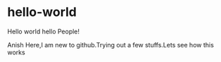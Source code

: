 # hello-world
Hello world
hello People!


Anish Here,I am new to github.Trying out a few stuffs.Lets see how this works
